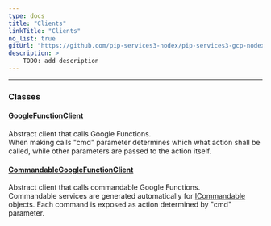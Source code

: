 ```yaml
---
type: docs
title: "Clients"
linkTitle: "Clients"
no_list: true
gitUrl: "https://github.com/pip-services3-nodex/pip-services3-gcp-nodex"
description: >
    TODO: add description
---
```

---

<div class="module-body"> 


### Classes

#### [GoogleFunctionClient](google_function_client)
Abstract client that calls Google Functions.  
When making calls "cmd" parameter determines which what action shall be called, while
other parameters are passed to the action itself.

#### [CommandableGoogleFunctionClient](commandable_google_function_client)
Abstract client that calls commandable Google Functions.  
Commandable services are generated automatically for [ICommandable](../../commons/commands/icommandable.md) objects. Each command is exposed as action determined by "cmd" parameter.

</div>
